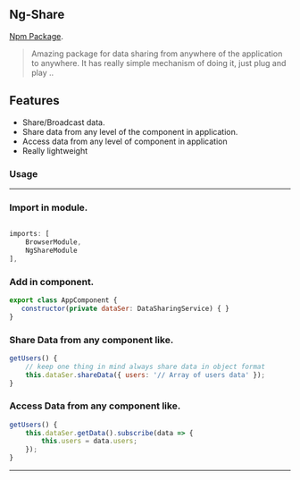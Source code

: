 
## Ng-Share 

[Npm Package](https://www.npmjs.com/package/ngx-shareit).

> Amazing package for data sharing from anywhere of the application to anywhere. It has really simple mechanism of doing it, just plug and play ..


## Features
- Share/Broadcast data.
- Share data from any level of the component in application.
- Access data from any level of component in application
- Really lightweight

### Usage
-------------------------------------------
### Import in module.

```js

imports: [
    BrowserModule,
    NgShareModule
],

```
### Add in component.

```js
export class AppComponent {
   constructor(private dataSer: DataSharingService) { }
}
```

### Share Data from any component like.

```js
getUsers() {
    // keep one thing in mind always share data in object format
    this.dataSer.shareData({ users: '// Array of users data' });
}
```


### Access Data from any component like.

```js
getUsers() {
    this.dataSer.getData().subscribe(data => {
        this.users = data.users;
    });
}
```

---------------------------------------
